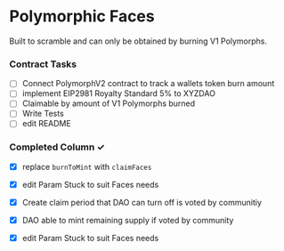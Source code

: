# Polymorphic Faces

Built to scramble and can only be obtained by burning V1 Polymorphs.


### Contract Tasks
- [ ] Connect PolymorphV2 contract to track a wallets token burn amount
- [ ] implement EIP2981 Royalty Standard 5% to XYZDAO
- [ ] Claimable by amount of V1 Polymorphs burned
- [ ] Write Tests 
- [ ] edit README

### Completed Column ✓
- [x] replace `burnToMint` with `claimFaces`
- [x] edit Param Stuck to suit Faces needs 
- [x] Create claim period that DAO can turn off is voted by communitiy
- [x] DAO able to mint remaining supply if voted by community
- [x] edit Param Stuck to suit Faces needs 



